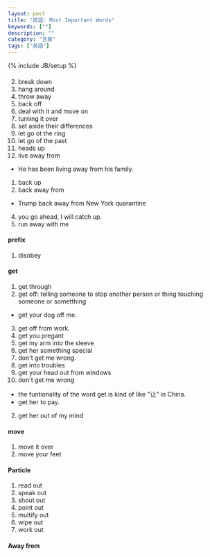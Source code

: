 ```yaml
---
layout: post
title: "英語: Most Important Words"
keywords: [""]
description: ""
category: "言葉"
tags: ["英語"]
---
```

{% include JB/setup %}

####
2. break down 
6. hang around
7. throw away
3. back off
4. deal with it and move on
7. turning it over
8. set aside their differences
2. let go ot the ring
3. let go of the past
4. heads up
9. live away from
- He has been living away from his family.
1. back up
2. back away from
- Trump back away from New York quarantine
4. you go ahead, I will catch up.
5. run away with me

#### prefix
1. disobey
#### get 
1. get through
2. get off: telling someone to stop another person or thing touching someone or
   sometthing
- get your dog off me.
3. get off from work.
4. get you pregant
5. get my arm into the sleeve
6. get her something special
7. don't get me wrong.
8. get into troubles
9. get your head out from  windows
1. don't get me wrong
- the funtionality of the word get is kind of like "让" in China. 
- get her to pay.
2. get her out of my mind

#### move
1. move it over
2. move your feet

#### Particle
1. read out
2. speak out
3. shout out
4. point out
5. multify out
6. wipe out
7. work out

#### Away from
